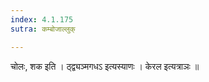 ```yaml
---
index: 4.1.175
sutra: कम्बोजाल्लुक्

---
```

 चोलः, शक इति । ठ्द्व्यञ्मगधऽ इत्यस्याणः । केरल इत्यत्राञः ॥